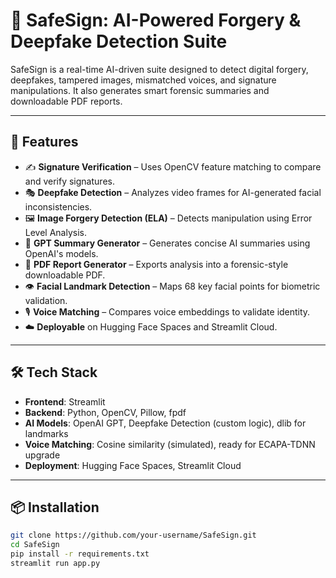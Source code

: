 # 🔐 SafeSign: AI-Powered Forgery & Deepfake Detection Suite

SafeSign is a real-time AI-driven suite designed to detect digital forgery, deepfakes, tampered images, mismatched voices, and signature manipulations. It also generates smart forensic summaries and downloadable PDF reports.

---

## 🚀 Features

- ✍️ **Signature Verification** – Uses OpenCV feature matching to compare and verify signatures.
- 🎭 **Deepfake Detection** – Analyzes video frames for AI-generated facial inconsistencies.
- 🖼️ **Image Forgery Detection (ELA)** – Detects manipulation using Error Level Analysis.
- 🧠 **GPT Summary Generator** – Generates concise AI summaries using OpenAI's models.
- 📄 **PDF Report Generator** – Exports analysis into a forensic-style downloadable PDF.
- 👁️ **Facial Landmark Detection** – Maps 68 key facial points for biometric validation.
- 🎙️ **Voice Matching** – Compares voice embeddings to validate identity.
- ☁️ **Deployable** on Hugging Face Spaces and Streamlit Cloud.

---

## 🛠️ Tech Stack

- **Frontend**: Streamlit
- **Backend**: Python, OpenCV, Pillow, fpdf
- **AI Models**: OpenAI GPT, Deepfake Detection (custom logic), dlib for landmarks
- **Voice Matching**: Cosine similarity (simulated), ready for ECAPA-TDNN upgrade
- **Deployment**: Hugging Face Spaces, Streamlit Cloud

---

## 📦 Installation

```bash
git clone https://github.com/your-username/SafeSign.git
cd SafeSign
pip install -r requirements.txt
streamlit run app.py
